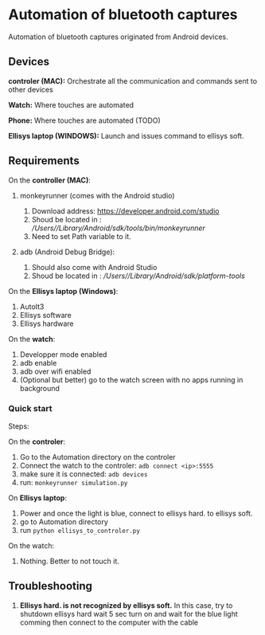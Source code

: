 # Automation of bluetooth captures
Automation of bluetooth captures originated from Android devices.

## Devices

**controler (MAC):**
Orchestrate all the communication and commands sent to other devices

**Watch:**
Where touches are automated

**Phone:**
Where touches are automated (TODO)

**Ellisys laptop (WINDOWS):**
Launch and issues command to ellisys soft.

## Requirements

On the **controller (MAC)**:
  1. monkeyrunner (comes with the Android studio)

      1. Download address: https://developer.android.com/studio
      2. Shoud be located in : */Users/<user>/Library/Android/sdk/tools/bin/monkeyrunner*
      3. Need to set Path variable to it.

  2. adb (Android Debug Bridge):

      1. Should also come with Android Studio
      2. Shoud be located in : */Users/<user>/Library/Android/sdk/platform-tools*


On the **Ellisys laptop (Windows)**:
  1. AutoIt3
  2. Ellisys software
  3. Ellisys hardware


On the **watch**:
  1. Developper mode enabled
  2. adb enable
  3. adb over wifi enabled
  4. (Optional but better) go to the watch screen with no apps running in background


### Quick start


Steps:

On the **controler**:

  1. Go to the Automation directory on the controler
  2. Connect the watch to the controler: `adb connect <ip>:5555`
  3. make sure it is connected: `adb devices`
  4. run: `monkeyrunner simulation.py`


On **Ellisys laptop**:

  1. Power and once the light is blue, connect to ellisys hard. to ellisys soft.
  2. go to Automation directory  
  3. run `python ellisys_to_controler.py`

On the watch:

  1. Nothing. Better to not touch it.

## Troubleshooting

1. **Ellisys hard. is not recognized by ellisys soft.** In this case, try to shutdown ellisys hard wait 5 sec turn on and wait for the blue light comming then connect to the computer with the cable  
